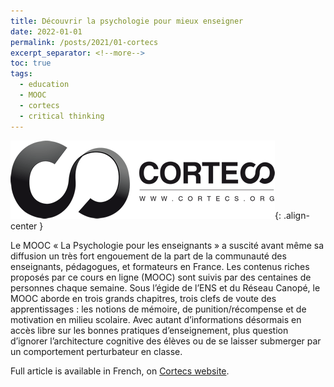 ```yaml
---
title: Découvrir la psychologie pour mieux enseigner
date: 2022-01-01
permalink: /posts/2021/01-cortecs
excerpt_separator: <!--more-->
toc: true
tags:
  - education
  - MOOC
  - cortecs
  - critical thinking
---
```


![](/images/posts/rstudio-regex/cortecs_logo.png){: .align-center }

Le MOOC « La Psychologie pour les enseignants » a suscité avant même sa diffusion un très fort engouement de la part de la communauté des enseignants, pédagogues, et formateurs en France. Les contenus riches proposés par ce cours en ligne (MOOC) sont suivis par des centaines de personnes chaque semaine. Sous l’égide de l’ENS et du Réseau Canopé, le MOOC aborde en trois grands chapitres, trois clefs de voute des apprentissages : les notions de mémoire, de punition/récompense et de motivation en milieu scolaire. 
Avec autant d’informations désormais en accès libre sur les bonnes pratiques d’enseignement, plus question d’ignorer l’architecture cognitive des élèves ou de se laisser submerger par un comportement perturbateur en classe.

Full article is available in French, on [Cortecs website](https://cortecs.org/non-classe/decouvrir-la-psychologie-pour-mieux-enseigner/).

<!--more-->


